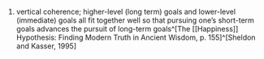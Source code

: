 1. vertical coherence; higher-level (long term) goals and lower-level (immediate) goals all fit together well so that pursuing one’s short-term goals advances the pursuit of long-term goals^[The [[Happiness]] Hypothesis: Finding Modern Truth in Ancient Wisdom, p. 155]^[Sheldon and Kasser, 1995]